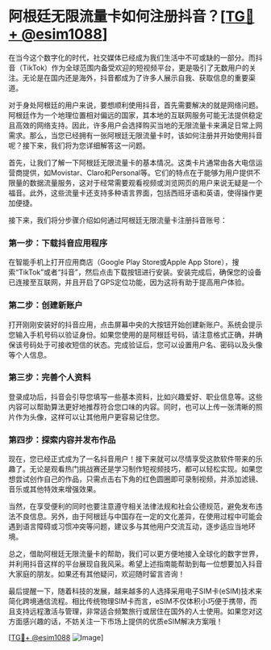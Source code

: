 # 阿根廷无限流量卡如何注册抖音？[[TG💪+ @esim1088](https://t.me/s/esim1088)]

在当今这个数字化的时代，社交媒体已经成为我们生活中不可或缺的一部分。而抖音（TikTok）作为全球范围内备受欢迎的短视频平台，更是吸引了无数用户的关注。无论是在国内还是海外，抖音都成为了许多人展示自我、获取信息的重要渠道。

对于身处阿根廷的用户来说，要想顺利使用抖音，首先需要解决的就是网络问题。阿根廷作为一个地理位置相对偏远的国家，其本地的互联网服务可能无法提供稳定且高效的网络支持。因此，许多用户会选择购买当地的无限流量卡来满足日常上网需求。那么，当您已经拥有一张阿根廷无限流量卡时，该如何注册并开始使用抖音呢？接下来，我们将为您详细解答这一问题。

首先，让我们了解一下阿根廷无限流量卡的基本情况。这类卡片通常由各大电信运营商提供，如Movistar、Claro和Personal等。它们的特点在于能够为用户提供不限量的数据流量服务，这对于经常需要观看视频或浏览网页的用户来说无疑是一个福音。此外，这些流量卡还支持多种语言界面，包括西班牙语和英语，使得操作更加便捷。

接下来，我们将分步骤介绍如何通过阿根廷无限流量卡注册抖音账号：

### 第一步：下载抖音应用程序

在智能手机上打开应用商店（Google Play Store或Apple App Store），搜索“TikTok”或者“抖音”，然后点击下载按钮进行安装。安装完成后，确保您的设备已连接至互联网，并且开启了GPS定位功能，因为这将有助于提高用户体验。

### 第二步：创建新账户

打开刚刚安装好的抖音应用，点击屏幕中央的大按钮开始创建新账户。系统会提示您输入手机号码以验证身份。如果您使用的是阿根廷号码，请注意格式正确，并确保该号码处于可接收短信的状态。完成验证后，您可以设置用户名、密码以及头像等个人信息。

### 第三步：完善个人资料

登录成功后，抖音会引导您填写一些基本资料，比如兴趣爱好、职业信息等。这些内容可以帮助算法更好地推荐符合您口味的内容。同时，也可以上传一张清晰的照片作为头像，这样可以让其他用户更容易记住您。

### 第四步：探索内容并发布作品

现在，您已经正式成为了一名抖音用户！接下来就可以尽情享受这款软件带来的乐趣了。无论是观看热门挑战赛还是学习制作短视频技巧，都可以轻松实现。如果您想尝试创作自己的作品，只需点击右下角的红色圆圈即可录制视频，并添加滤镜、音乐或其他特效来增强效果。

当然，在享受便利的同时也要注意遵守相关法律法规和社会公德规范，避免发布违法不良信息。另外，由于阿根廷与中国存在一定的文化差异，在使用过程中可能会遇到语言障碍或习惯冲突等问题，建议多与其他用户交流互动，逐步适应当地环境。

总之，借助阿根廷无限流量卡的帮助，我们可以更方便地接入全球化的数字世界，并利用抖音这样的平台展现自我风采。希望上述指南能帮助到每一位想要加入抖音大家庭的朋友。如果还有其他疑问，欢迎随时留言咨询！

最后提醒一下，随着科技的发展，越来越多的人选择采用电子SIM卡(eSIM)技术来简化跨境通信流程。相比传统物理SIM卡而言，eSIM不仅体积小巧便于携带，而且支持远程激活与管理，非常适合频繁旅行或居住在国外的人士使用。如果您对这方面感兴趣的话，不妨关注一下市场上提供的优质eSIM解决方案哦！

[[TG💪+ @esim1088](https://t.me/s/esim1088) ![Image](https://i.postimg.cc/4NQfJmqS/Snipaste-2025-05-13-00-14-12.png)]